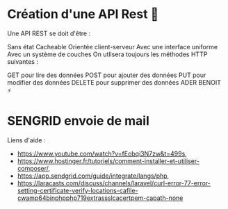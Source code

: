 # Création d'une API Rest 🕋
Une API REST se doit d'être :

Sans état
Cacheable
Orientée client-serveur
Avec une interface uniforme
Avec un système de couches
On utlisera toujours les méthodes HTTP suivantes :

GET pour lire des données
POST pour ajouter des données
PUT pour modifier des données
DELETE pour supprimer des données
ADER BENOIT ⚡

# SENGRID envoie de mail

Liens d'aide :

  - https://www.youtube.com/watch?v=fEobqi3N7zw&t=499s,
  - https://www.hostinger.fr/tutoriels/comment-installer-et-utiliser-composer/,
  - https://app.sendgrid.com/guide/integrate/langs/php,
  - https://laracasts.com/discuss/channels/laravel/curl-error-77-error-setting-certificate-verify-locations-cafile-cwamp64binphpphp719extrassslcacertpem-capath-none
